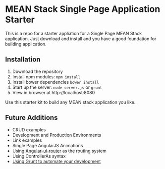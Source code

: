 # MEAN Stack Single Page Application Starter

This is a repo for a starter appliation for a Single Page MEAN Stack application. Just download and install and you have a good foundation for building application. 

## Installation
1. Download the repository
2. Install npm modules: `npm install`
3. Install bower dependencies `bower install`
4. Start up the server: `node server.js` or `grunt`
5. View in browser at http://localhost:8080

Use this starter kit to build any MEAN stack application you like.

## Future Additions
- CRUD examples
- Development and Production Environments
- Link examples
- Single Page AngularJS Animations
- Using [Angular-ui-router](https://github.com/angular-ui/ui-router) as the routing system
- Using ControllerAs syntax
- [Using Grunt to automate your development](https://scotch.io/tutorials/using-gruntjs-in-a-mean-stack-application)
